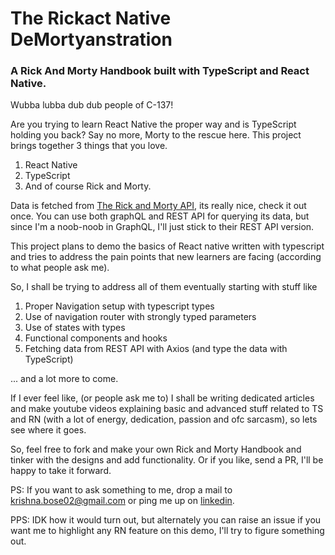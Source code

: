 # The Rickact Native DeMortyanstration

### A Rick And Morty Handbook built with TypeScript and React Native.

Wubba lubba dub dub people of C-137!

Are you trying to learn React Native the proper way and is TypeScript holding you back?
Say no more, Morty to the rescue here.
This project brings together 3 things that you love.

1. React Native
2. TypeScript
3. And of course Rick and Morty.

Data is fetched from [The Rick and Morty API](www.rickandmortyapi.com), its really nice, check it out once.
You can use both graphQL and REST API for querying its data, but since I'm a noob-noob in GraphQL, I'll just stick to their REST API version.

This project plans to demo the basics of React native written with typescript and tries to address the pain points that new learners are facing (according to what people ask me).

So, I shall be trying to address all of them eventually
starting with stuff like

1. Proper Navigation setup with typescript types
2. Use of navigation router with strongly typed parameters
3. Use of states with types
4. Functional components and hooks
5. Fetching data from REST API with Axios (and type the data with TypeScript)

... and a lot more to come.

If I ever feel like, (or people ask me to) I shall be writing dedicated articles and make youtube videos explaining basic and advanced stuff related to TS and RN (with a lot of energy, dedication, passion and ofc sarcasm), so lets see where it goes.

So, feel free to fork and make your own Rick and Morty Handbook and tinker with the designs and add functionality. Or if you like, send a PR, I'll be happy to take it forward.

PS: If you want to ask something to me, drop a mail to krishna.bose02@gmail.com or ping me up on [linkedin](https://linkedin.com/in/krishnabose).

PPS: IDK how it would turn out, but alternately you can raise an issue if you want me to highlight any RN feature on this demo, I'll try to figure something out.
